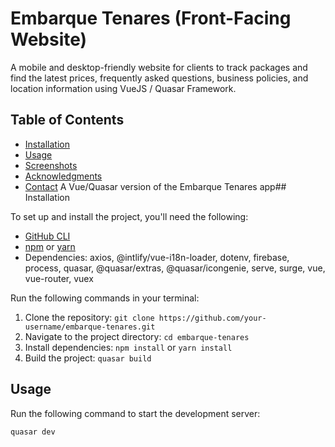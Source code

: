 # Embarque Tenares (Front-Facing Website)

A mobile and desktop-friendly website for clients to track packages and find the latest prices, frequently asked questions, business policies, and location information using VueJS / Quasar Framework.

## Table of Contents

- [Installation](#installation)
- [Usage](#usage)
- [Screenshots](#screenshots)
- [Acknowledgments](#acknowledgments)
- [Contact](#contact)
  A Vue/Quasar version of the Embarque Tenares app## Installation

To set up and install the project, you'll need the following:

- [GitHub CLI](https://cli.github.com/manual/installation)
- [npm](https://docs.npmjs.com/downloading-and-installing-node-js-and-npm) or [yarn](https://classic.yarnpkg.com/en/docs/install/)
- Dependencies: axios, @intlify/vue-i18n-loader, dotenv, firebase, process, quasar, @quasar/extras, @quasar/icongenie, serve, surge, vue, vue-router, vuex

Run the following commands in your terminal:

1. Clone the repository: `git clone https://github.com/your-username/embarque-tenares.git`
2. Navigate to the project directory: `cd embarque-tenares`
3. Install dependencies: `npm install` or `yarn install`
4. Build the project: `quasar build`

## Usage

Run the following command to start the development server:

```bash
quasar dev
```
